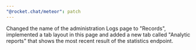 ```yaml
---
"@rocket.chat/meteor": patch
---
```


Changed the name of the administration Logs page to "Records", implemented a tab layout in this page and added a new tab called "Analytic reports" that shows the most recent result of the statistics endpoint.
